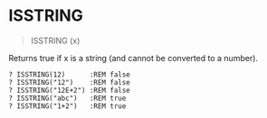 # ISSTRING

> ISSTRING (x)

Returns true if x is a string (and cannot be converted to a number).

```
? ISSTRING(12)      :REM false
? ISSTRING("12")    :REM false
? ISSTRING("12E+2") :REM false
? ISSTRING("abc")   :REM true
? ISSTRING("1+2")   :REM true
```

